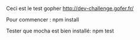Ceci est le test gopher
http://dev-challenge.gofer.fr/

Pour commencer :
 npm install

Tester que mocha est bien installé:
  npm test

  

